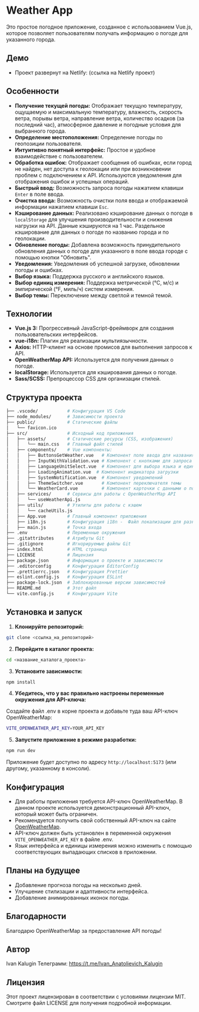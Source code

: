 # Weather App

Это простое погодное приложение, созданное с использованием Vue.js, которое позволяет пользователям получать информацию о погоде для указанного города.

## Демо

- Проект развернут на Netlify: (ссылка на Netlify проект)

## Особенности

- **Получение текущей погоды:** Отображает текущую температуру, ощущаемую и максимальную температуру, влажность, скорость ветра, порывы ветра, направление ветра, количество осадков (за последний час), атмосферное давление и погодные условия для выбранного города.
- **Определение местоположения:** Определение погоды по геопозиции пользователя.
- **Интуитивно понятный интерфейс:** Простое и удобное взаимодействие с пользователем.
- **Обработка ошибок:** Отображает сообщения об ошибках, если город не найден, нет доступа к геолокации или при возникновении проблем с подключением к API. Используются уведомления для отображения ошибок и успешных операций.
- **Быстрый ввод:** Возможность запроса погоды нажатием клавиши `Enter` в поле ввода.
- **Очистка ввода:** Возможность очистки поля ввода и отображаемой информации нажатием клавиши `Esc`.
- **Кэширование данных:** Реализовано кэширование данных о погоде в `localStorage` для улучшения производительности и снижения нагрузки на API. Данные кэшируются на 1 час. Раздельное кэширование для данных о погоде по названию города и по геолокации.
- **Обновление погоды:** Добавлена возможность принудительного обновления данных о погоде для указанного в поле ввода городе с помощью кнопки "Обновить".
- **Уведомления:** Уведомления об успешной загрузке, обновлении погоды и ошибках.
- **Выбор языка:** Поддержка русского и английского языков.
- **Выбор единиц измерения:** Поддержка метрической (°C, м/с) и эмпирической (°F, миль/ч) систем измерения.
- **Выбор темы:** Переключение между светлой и темной темой.

## Технологии

- **Vue.js 3:** Прогрессивный JavaScript-фреймворк для создания пользовательских интерфейсов.
- **vue-i18n:** Плагин для реализации мультиязычности.
- **Axios:** HTTP-клиент на основе промисов для выполнения запросов к API.
- **OpenWeatherMap API:** Используется для получения данных о погоде.
- **localStorage:** Используется для кэширования данных о погоде.
- **Sass/SCSS:** Препроцессор CSS для организации стилей.

## Структура проекта

```bash
├── .vscode/           # Конфигурация VS Code
├── node_modules/      # Зависимости проекта
├── public/            # Статические файлы
│   └── favicon.ico
├── src/               # Исходный код приложения
│   ├── assets/        # Статические ресурсы (CSS, изображения)
│   │   └── main.css   # Главный файл стилей
│   ├── components/    # Vue компоненты:
│   │   ├── ButtonsGetWeather.vue   # Компонент поле ввода для названия города с валидацией
│   │   ├── InputWithValidation.vue # Компонент с кнопками для запроса погоды и обновления данных
│   │   ├── LanguageUnitSelect.vue  # Компонент для выбора языка и единиц измерения
│   │   ├── LoadingAnimation.vue  # Компонент индикатора загрузки
│   │   ├── SystemNotification.vue  # Компонент уведомлений
│   │   ├── ThemeSwitcher.vue       # Компонент переключателя темы
│   │   └── WeatherCard.vue         # Компонент карточки с данными о погоде для указанного в поле ввода города
│   ├── services/      # Сервисы для работы с OpenWeatherMap API
│   │   └── useWeatherApi.js
│   ├── utils/         # Утилиты для работы с кэшем
│   │   └── cacheUtils.js
│   ├── App.vue        # Главный компонент приложения
│   ├── i18n.js        # Конфигурация i18n -  Файл локализации для разных языков
│   ├── main.js        # Точка входа
├── .env               # Переменные окружения
├── .gitattributes     # Атрибуты Git
├── .gitignore         # Игнорируемые файлы Git
├── index.html         # HTML страница
├── LICENSE            # Лицензия
├── package.json       # Информация о проекте и зависимости
├── .editorconfig      # Конфигурация EditorConfig
├── .prettierrc.json   # Конфигурация Prettier
├── eslint.config.js   # Конфигурация ESLint
├── package-lock.json  # Заблокированные версии зависимостей
├── README.md          # Этот файл
└── vite.config.js     # Конфигурация Vite
```

## Установка и запуск

1.  **Клонируйте репозиторий:**

```bash
git clone <ссылка_на_репозиторий>
```

2.  **Перейдите в каталог проекта:**

```bash
cd <название_каталога_проекта>
```

3.  **Установите зависимости:**

```bash
npm install
```

4. **Убедитесь, что у вас правильно настроены переменные окружения для API-ключа:**

Создайте файл .env в корне проекта и добавьте туда ваш API-ключ OpenWeatherMap:

```bash
VITE_OPENWEATHER_API_KEY=YOUR_API_KEY
```

5. **Запустите приложение в режиме разработки:**

```bash
npm run dev
```

Приложение будет доступно по адресу `http://localhost:5173` (или другому, указанному в консоли).

## Конфигурация

- Для работы приложения требуется API-ключ OpenWeatherMap. В данном проекте используется демонстрационный API-ключ, который может быть ограничен.
- Рекомендуется получить свой собственный API-ключ на сайте [OpenWeatherMap](https://openweathermap.org/).
- API-ключ должен быть установлен в переменной окружения `VITE_OPENWEATHER_API_KEY` в файле .env.
- Язык интерфейса и единицы измерения можно изменить с помощью соответствующих выпадающих списков в приложении.

## Планы на будущее

- Добавление прогноза погоды на несколько дней.
- Улучшение стилизации и адаптивности интерфейса.
- Добавление анимированных иконок погоды.

## Благодарности

Благодарю OpenWeatherMap за предоставление API погоды!

## Автор

Ivan Kalugin Телеграмм: https://t.me/Ivan_Anatolievich_Kalugin

## Лицензия

Этот проект лицензирован в соответствии с условиями лицензии MIT. Смотрите файл LICENSE для получения подробной информации.
